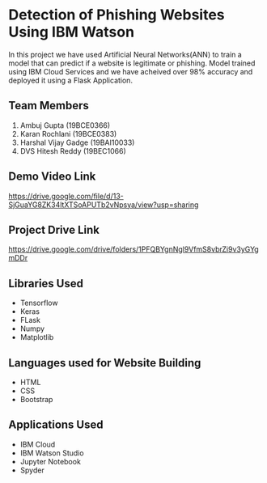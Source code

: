 # Detection of Phishing Websites Using IBM Watson
In this project we have used Artificial Neural Networks(ANN) to train a model that can predict if a website is legitimate or phishing. Model trained using IBM Cloud Services and we have acheived over 98% accuracy and deployed it using a Flask Application.

## Team Members
1. Ambuj Gupta (19BCE0366)
2. Karan Rochlani (19BCE0383)
3. Harshal Vijay Gadge (19BAI10033)
4. DVS Hitesh Reddy (19BEC1066)

## Demo Video Link
https://drive.google.com/file/d/13-SjGuaYG8ZK34ltXTSoAPUTb2vNpsya/view?usp=sharing

## Project Drive Link
https://drive.google.com/drive/folders/1PFQBYgnNgl9VfmS8vbrZi9v3yGYgmDDr

## Libraries Used
- Tensorflow
- Keras
- FLask
- Numpy
- Matplotlib

## Languages used for Website Building
- HTML
- CSS
- Bootstrap

## Applications Used
- IBM Cloud
- IBM Watson Studio
- Jupyter Notebook
- Spyder
